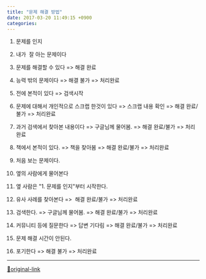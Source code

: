 ```yaml
---
title: "문제 해결 방법"
date: 2017-03-20 11:49:15 +0900
categories: 
---
```

  

1. 문제를 인지
1. 내가  잘 아는 문제이다
1. 문제를 해결할 수 있다 =&gt; 해결 완료
2. 능력 밖의 문제이다 =&gt; 해결 불가 =&gt; 처리완료

3. 전에 본적이 있다 =&gt; 검색시작
1. 문제에 대해서 개인적으로 스크랩 한것이 있다 =&gt; 스크랩 내용 확인 =&gt; 해결 완료/불가 =&gt; 처리완료
2. 과거 검색에서 찾아본 내용이다 =&gt; 구글님께 물어봄. =&gt; 해결 완료/불가 =&gt; 처리완료
3. 책에서 본적이 있다. =&gt; 책을 찾아봄 =&gt; 해결 완료/불가 =&gt; 처리완료

5. 처음 보는 문제이다.
1. 옆의 사람에게 물어본다
1. 옆 사람은 "1. 문제를 인지"부터 시작한다.

3. 유사 사례를 찾아본다 =&gt;  해결 완료/불가 =&gt; 처리완료
4. 검색한다. =&gt; 구글님께 물어봄. =&gt; 해결 완료/불가 =&gt; 처리완료
5. 커뮤니티 등에 질문한다 =&gt; 답변 기다림 =&gt; 해결 완료/불가 =&gt; 처리완료

7. 문제 해결 시간이 안된다. 
1. 포기한다 =&gt; 해결 불가 =&gt; 처리완료







***
[🔗original-link](http://www.mins01.com/mh/tech/read/1060)
